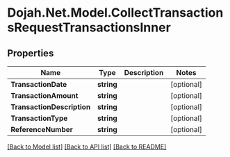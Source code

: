 # Dojah.Net.Model.CollectTransactionsRequestTransactionsInner

## Properties

Name | Type | Description | Notes
------------ | ------------- | ------------- | -------------
**TransactionDate** | **string** |  | [optional] 
**TransactionAmount** | **string** |  | [optional] 
**TransactionDescription** | **string** |  | [optional] 
**TransactionType** | **string** |  | [optional] 
**ReferenceNumber** | **string** |  | [optional] 

[[Back to Model list]](../README.md#documentation-for-models) [[Back to API list]](../README.md#documentation-for-api-endpoints) [[Back to README]](../README.md)

